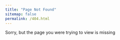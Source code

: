 ```yaml
---
title: "Page Not Found"
sitemap: false
permalink: /404.html
---
```


Sorry, but the page you were trying to view is missing
